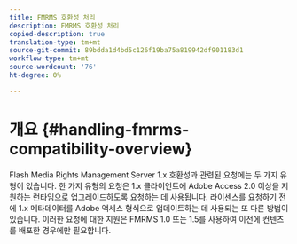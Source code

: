 ```yaml
---
title: FMRMS 호환성 처리
description: FMRMS 호환성 처리
copied-description: true
translation-type: tm+mt
source-git-commit: 89bdda1d4bd5c126f19ba75a819942df901183d1
workflow-type: tm+mt
source-wordcount: '76'
ht-degree: 0%

---
```



# 개요 {#handling-fmrms-compatibility-overview}

Flash Media Rights Management Server 1.x 호환성과 관련된 요청에는 두 가지 유형이 있습니다. 한 가지 유형의 요청은 1.x 클라이언트에 Adobe Access 2.0 이상을 지원하는 런타임으로 업그레이드하도록 요청하는 데 사용됩니다. 라이센스를 요청하기 전에 1.x 메타데이터를 Adobe 액세스 형식으로 업데이트하는 데 사용되는 또 다른 방법이 있습니다. 이러한 요청에 대한 지원은 FMRMS 1.0 또는 1.5를 사용하여 이전에 컨텐츠를 배포한 경우에만 필요합니다.